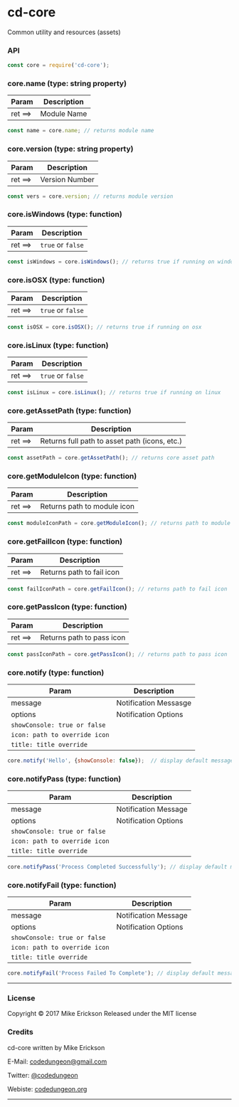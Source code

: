 # cd-core

Common utility and resources (assets)

### API

```javascript
const core = require('cd-core');
```

### core.name (type: string property)

Param     | Description
----------|--------------
ret ==>   | Module Name

```javascript
const name = core.name; // returns module name
```

### core.version (type: string property)

Param     | Description
----------|--------------
ret ==>   | Version Number

```javascript
const vers = core.version; // returns module version
```

### core.isWindows (type: function)

Param     | Description
----------|--------------
ret ==>   | `true` or `false`

```javascript
const isWindows = core.isWindows(); // returns true if running on windows
```

### core.isOSX (type: function)

Param     | Description
----------|--------------
ret ==>   | `true` or `false`

```javascript
const isOSX = core.isOSX(); // returns true if running on osx
```

### core.isLinux (type: function)

Param     | Description
----------|--------------
ret ==>   | `true` or `false`

```javascript
const isLinux = core.isLinux(); // returns true if running on linux
```

### core.getAssetPath (type: function)

Param     | Description
----------|--------------
ret ==>   | Returns full path to asset path (icons, etc.)

```javascript
const assetPath = core.getAssetPath(); // returns core asset path
```

### core.getModuleIcon (type: function)

Param     | Description
----------|--------------
ret ==>   | Returns path to module icon

```javascript
const moduleIconPath = core.getModuleIcon(); // returns path to module icon
```

### core.getFailIcon (type: function)

Param     | Description
----------|--------------
ret ==>   | Returns path to fail icon

```javascript
const failIconPath = core.getFailIcon(); // returns path to fail icon
```

### core.getPassIcon (type: function)

Param     | Description
----------|--------------
ret ==>   | Returns path to pass icon

```javascript
const passIconPath = core.getPassIcon(); // returns path to pass icon
```

### core.notify (type: function)

Param     | Description
----------|--------------
message   | Notification Messasge
options   | Notification Options
 | `showConsole: true or false`
 | `icon: path to override icon`
 | `title: title override`

```javascript
core.notify('Hello', {showConsole: false});  // display default message and no console output
```

### core.notifyPass (type: function)

Param     | Description
----------|--------------
message   | Notification Message
options   | Notification Options
 | `showConsole: true or false`
 | `icon: path to override icon`
 | `title: title override`

```javascript
core.notifyPass('Process Completed Successfully'); // display default message
```

### core.notifyFail (type: function)

Param     | Description
----------|--------------
message   | Notification Message
options   | Notification Options
 | `showConsole: true or false`
 | `icon: path to override icon`
 | `title: title override`

```javascript
core.notifyFail('Process Failed To Complete'); // display default message
```


***


### License

Copyright &copy; 2017 Mike Erickson
Released under the MIT license


### Credits

cd-core written by Mike Erickson

E-Mail: [codedungeon@gmail.com](mailto:codedungeon@gmail.com)

Twitter: [@codedungeon](http://twitter.com/codedungeon)

Webiste: [codedungeon.org](http://codedungeon.org)

***
